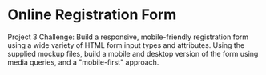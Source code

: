 # Online Registration Form

Project 3 Challenge: Build a responsive, mobile-friendly registration form using a wide variety of HTML form input types and attributes. Using the supplied mockup files, build a mobile and desktop version of the form using media queries, and a "mobile-first" approach.